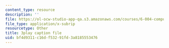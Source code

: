 ```yaml
---
content_type: resource
description: ''
file: https://ol-ocw-studio-app-qa.s3.amazonaws.com/courses/6-004-computation-structures-spring-2017/bf4d9311c16df53291fd3a8185553476_70auqrv84y8.srt
file_type: application/x-subrip
resourcetype: Other
title: 3play caption file
uid: bf4d9311-c16d-f532-91fd-3a8185553476
---
```

